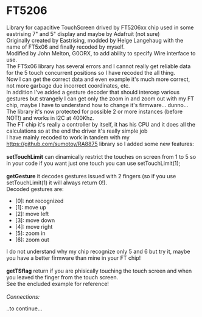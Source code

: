 # FT5206
Library for capacitive TouchScreen drived by FT5206xx chip used in some eastrising 7" and 5" display and maybe by Adafruit (not sure)<br>
Originally created by Eastrising, modded by Helge Langehaug with the name of FT5x06 and finally recoded by myself.<br>
Modified by John Melton, G0ORX, to add ability to specify Wire interface to use.<br>
The FT5x06 library has several errors and I cannot really get reliable data for the 5 touch concurrent positions so I have recoded the all thing.<br>
Now I can get the correct data and even example it's much more correct, not more garbage due incorrect coordinates, etc.<br>
In addition I've added a gesture decoder that should intercep various gestures but strangely I can get only the zoom in and zoom out with my FT chip, maybe I have to understand how to change it's firmware... dunno... The library it's now protected for possible 2 or more instances (before NOT!) and works in I2C at 400Khz.<br>
The FT chip it's really a controller by itself, it has his CPU and it does all the calculations so at the end the driver it's really simple job<br>
I have mainly recoded to work in tandem with my https://github.com/sumotoy/RA8875 library so I added some new features:<br><br>
<b>setTouchLimit</b> can dinamically restrict the touches on screen from 1 to 5 so in your code if you want just one touch you can use setTouchLimit(1);<br><br>
<b>getGesture</b> it decodes gestures issued with 2 fingers (so if you use setTouchLimit(1) it will always return 0!).<br>
Decoded gestures are:<br>
 - [0]: not recognized
 - [1]: move up
 - [2]: move left
 - [3]: move down
 - [4]: move right
 - [5]: zoom in
 - [6]: zoom out
 
 I do not understand why my chip recognize only 5 and 6 but try it, maybe you have a better firmware than mine in your FT chip!<br><br>
<b>getTSflag</b> return if you are phisically touching the touch screen and when you leaved the finger from the touch screen.<br>
See the encluded example for reference!<br><br>
*Connections:*<br>

..to continue...

 
